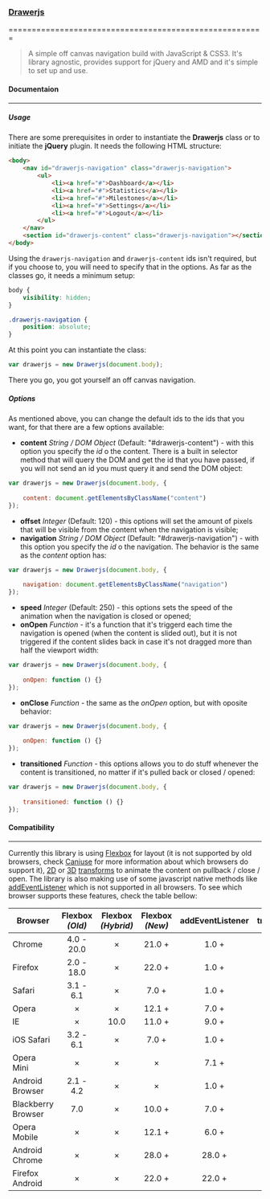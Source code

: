 ### [Drawerjs](http://codepen.io/rolandjitsu/pen/CgmGd)
=======================================================

> A simple off canvas navigation build with JavaScript &amp; CSS3. It's library agnostic, provides support for jQuery and AMD and it's simple to set up and use.


#### Documentaion
-----------------

##### Usage

There are some prerequisites in order to instantiate the **Drawerjs** class or to initiate the **jQuery** plugin. It needs the following HTML structure:

``` html
<body>
	<nav id="drawerjs-navigation" class="drawerjs-navigation">
	    <ul>
	        <li><a href="#">Dashboard</a></li>
	        <li><a href="#">Statistics</a></li>
	        <li><a href="#">Milestones</a></li>
	        <li><a href="#">Settings</a></li>
	        <li><a href="#">Logout</a></li>
	    </ul>
	</nav>
	<section id="drawerjs-content" class="drawerjs-navigation"></section>
</body>
```
Using the `drawerjs-navigation` and `drawerjs-content` ids isn't required, but if you choose to, you will need to specify that in the options. As far as the classes go, it needs a minimum setup:

``` css
body {
    visibility: hidden;
}

.drawerjs-navigation {
	position: absolute;
}
```
At this point you can instantiate the class:

``` js
var drawerjs = new Drawerjs(document.body);
```
There you go, you got yourself an off canvas navigation.

##### Options

As mentioned above, you can change the default ids to the ids that you want, for that there are a few options available:

+ **content** *String / DOM Object* (Default: "#drawerjs-content") - with this option you specify the *id* o the content. There is a built in selector method that will query the DOM and get the id that you have passed, if you will not send an id you must query it and send the DOM object:
``` js
var drawerjs = new Drawerjs(document.body, {
	
	content: document.getElementsByClassName("content")
});
```
+ **offset** *Integer* (Default: 120) - this options will set the amount of pixels that will be visible from the content when the navigation is visible;
+ **navigation** *String / DOM Object* (Default: "#drawerjs-navigation") - with this option you specify the *id* o the navigation. The behavior is the same as the *content* option has:
``` js
var drawerjs = new Drawerjs(document.body, {
	
	navigation: document.getElementsByClassName("navigation")
});
```
+ **speed** *Integer* (Default: 250) - this options sets the speed of the animation when the navigation is closed or opened;
+ **onOpen** *Function* - it's a function that it's triggerd each time the navigation is opened (when the content is slided out), but it is not triggered if the content slides back in case it's not dragged more than half the viewport width:
``` js
var drawerjs = new Drawerjs(document.body, {
	
	onOpen: function () {}
});
```
+ **onClose** *Function* - the same as the *onOpen* option, but with oposite behavior:
``` js
var drawerjs = new Drawerjs(document.body, {
	
	onOpen: function () {}
});
```
+ **transitioned** *Function* - this options allows you to do stuff whenever the content is transitioned, no matter if it's pulled back or closed / opened:
``` js
var drawerjs = new Drawerjs(document.body, {
	
	transitioned: function () {}
});
```


#### Compatibility
------------------

Currently this library is using [Flexbox](https://developer.mozilla.org/en-US/docs/Web/Guide/CSS/Flexible_boxes) for layout (it is not supported by old browsers, check [Caniuse](http://caniuse.com/flexbox) for more information about which browsers do support it), [2D](http://caniuse.com/transforms2d) or [3D](http://caniuse.com/transforms3d) [transforms](https://developer.mozilla.org/en-US/docs/Web/Guide/CSS/Using_CSS_transforms) to animate the content on pullback / close / open.
The library is also making use of some javascript native methods like [addEventListener](https://developer.mozilla.org/en-US/docs/Web/API/EventTarget.addEventListener) which is not supported in all browsers. To see which browser supports these features, check the table bellow:

| Browser            | Flexbox *(Old)* | Flexbox *(Hybrid)* | Flexbox *(New)* | addEventListener | transition | transforms *(2D)* | transforms *(3D)* |
| ------------------ |:---------------:|:------------------:|:---------------:|:----------------:|:----------:|:-----------------:|:-----------------:|
| Chrome             | 4.0 - 20.0      | &times;            | 21.0 +          | 1.0 +            | 4.0 +      | 4.0 +             | 12.0 +            |
| Firefox            | 2.0 - 18.0      | &times;            | 22.0 +          | 1.0 +            | 4.0 +      | 3.5 +             | 10.0 +            |
| Safari             | 3.1 - 6.1       | &times;            | 7.0 +           | 1.0 +            | 3.1 +      | 3.1 +             | 4.0 +             |
| Opera              | &times;         | &times;            | 12.1 +          | 7.0 +            | 10.5 +     | 10.5 +            | 15.0 +            |
| IE                 | &times;         | 10.0               | 11.0 +          | 9.0 +            | 10.0 +     | 9.0 +             | &times;           |
| iOS Safari         | 3.2 - 6.1       | &times;            | 7.0 +           | 1.0 +            | 3.2 +      | 3.2 +             | 3.2 +             |
| Opera Mini         | &times;         | &times;            | &times;         | 7.1 +            | &times;    | &times;           | &times;           |
| Android Browser    | 2.1 - 4.2       | &times;            | &times;         | 1.0 +            | 2.1 +      | 2.1 +             | 3.0 +             |
| Blackberry Browser | 7.0             | &times;            | 10.0 +          | 7.0 +            | 7.0 +      | 7.0 +             | 7.0 +             |
| Opera Mobile       | &times;         | &times;            | 12.1 +          | 6.0 +            | 10.0 +     | 11.0 +            | 14.0 +            |
| Android Chrome     | &times;         | &times;            | 28.0 +          | 28.0 +           | 28.0 +     | 28.0 +            | 28.0 +            |
| Firefox Android    | &times;         | &times;            | 22.0 +          | 22.0 +           | 22.0 +     | 22.0 +            | 22.0 +            |